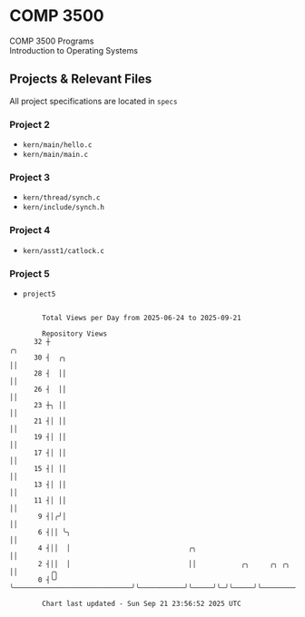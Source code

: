 # COMP 3500
COMP 3500 Programs  
Introduction to Operating Systems  
## Projects & Relevant Files
All project specifications are located in `specs`
### Project 2
- `kern/main/hello.c`
- `kern/main/main.c`
### Project 3
- `kern/thread/synch.c`
- `kern/include/synch.h`
### Project 4
- `kern/asst1/catlock.c`
### Project 5
- `project5`

```

        Total Views per Day from 2025-06-24 to 2025-09-21

        Repository Views
      32 ┼                                                                ╭╮
      30 ┤  ╭╮                                                            ││
      28 ┤  ││                                                            ││
      26 ┤  ││                                                            ││
      23 ┼╮ ││                                                            ││
      21 ┤│ ││                                                            ││
      19 ┤│ ││                                                            ││
      17 ┤│ ││                                                            ││
      15 ┤│ ││                                                            ││
      13 ┤│ ││                                                            ││
      11 ┤│ ││                                                            ││
       9 ┤│╭╯│                                                            ││
       6 ┤││ ╰╮                                                           ││
       4 ┤││  │                             ╭╮                            ││
       2 ┤││  │                             ││           ╭╮     ╭╮ ╭╮     ││        ╭╮
       0 ┤╰╯  ╰─────────────────────────────╯╰───────────╯╰─────╯╰─╯╰─────╯╰────────╯╰─────────────

        Chart last updated - Sun Sep 21 23:56:52 2025 UTC
        
```
